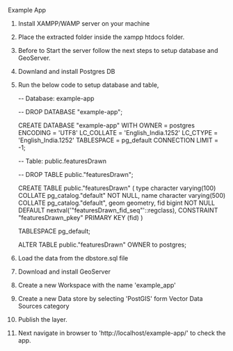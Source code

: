 Example App

1. Install XAMPP/WAMP server on your machine

2. Place the extracted folder inside the xampp htdocs folder.

3. Before to Start the server follow the next steps to setup database and GeoServer.

4. Downland and install Postgres DB

5. Run the below code to setup database and table,

    -- Database: example-app

    -- DROP DATABASE "example-app";

    CREATE DATABASE "example-app"
        WITH 
        OWNER = postgres
        ENCODING = 'UTF8'
        LC_COLLATE = 'English_India.1252'
        LC_CTYPE = 'English_India.1252'
        TABLESPACE = pg_default
        CONNECTION LIMIT = -1;

    -- Table: public.featuresDrawn

    -- DROP TABLE public."featuresDrawn";

    CREATE TABLE public."featuresDrawn"
    (
        type character varying(100) COLLATE pg_catalog."default" NOT NULL,
        name character varying(500) COLLATE pg_catalog."default",
        geom geometry,
        fid bigint NOT NULL DEFAULT nextval('"featuresDrawn_fid_seq"'::regclass),
        CONSTRAINT "featuresDrawn_pkey" PRIMARY KEY (fid)
    )

    TABLESPACE pg_default;

    ALTER TABLE public."featuresDrawn"
        OWNER to postgres;

6. Load the data from the dbstore.sql file

7. Download and install GeoServer 

8. Create a new Workspace with the name 'example_app'

9. Create a new Data store by selecting 'PostGIS' form Vector Data Sources category

10. Publish the layer.

11. Next navigate in browser to 'http://localhost/example-app/' to check the app.
